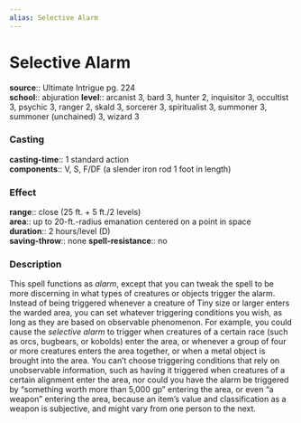 ```yaml
---
alias: Selective Alarm
---
```


# Selective Alarm 

**source**:: Ultimate Intrigue pg. 224  
**school**:: abjuration
**level**:: arcanist 3, bard 3, hunter 2, inquisitor 3, occultist 3, psychic 3, ranger 2, skald 3, sorcerer 3, spiritualist 3, summoner 3, summoner (unchained) 3, wizard 3

### Casting 

**casting-time**:: 1 standard action  
**components**:: V, S, F/DF (a slender iron rod 1 foot in length)

### Effect 

**range**:: close (25 ft. + 5 ft./2 levels)  
**area**:: up to 20-ft.-radius emanation centered on a point in space  
**duration**:: 2 hours/level (D)  
**saving-throw**:: none
**spell-resistance**:: no

### Description 

This spell functions as *alarm*, except that you can tweak the spell to be more discerning in what types of creatures or objects trigger the alarm. Instead of being triggered whenever a creature of Tiny size or larger enters the warded area, you can set whatever triggering conditions you wish, as long as they are based on observable phenomenon. For example, you could cause the *selective alarm* to trigger when creatures of a certain race (such as orcs, bugbears, or kobolds) enter the area, or whenever a group of four or more creatures enters the area together, or when a metal object is brought into the area. You can’t choose triggering conditions that rely on unobservable information, such as having it triggered when creatures of a certain alignment enter the area, nor could you have the alarm be triggered by “something worth more than 5,000 gp” entering the area, or even “a weapon” entering the area, because an item’s value and classification as a weapon is subjective, and might vary from one person to the next.
